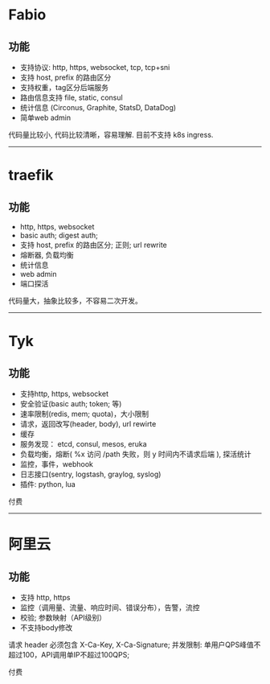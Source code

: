 # Fabio 

## 功能

- 支持协议: http, https, websocket, tcp, tcp+sni
- 支持 host, prefix 的路由区分
- 支持权重，tag区分后端服务
- 路由信息支持 file, static, consul
- 统计信息 (Circonus, Graphite, StatsD, DataDog)
- 简单web admin

代码量比较小, 代码比较清晰，容易理解. 目前不支持 k8s ingress. 

---

# traefik

## 功能

- http, https, websocket
- basic auth; digest auth; 
- 支持 host, prefix 的路由区分; 正则; url rewrite
- 熔断器, 负载均衡
- 统计信息
- web admin
- 端口探活

代码量大，抽象比较多，不容易二次开发。

---

# Tyk

## 功能

- 支持http, https, websocket
- 安全验证(basic auth; token; 等)
- 速率限制(redis, mem; quota)，大小限制
- 请求，返回改写(header, body), url rewirte
- 缓存
- 服务发现： etcd, consul, mesos, eruka
- 负载均衡，熔断( %x 访问 /path 失败，则 y 时间内不请求后端 ), 探活统计
- 监控，事件，webhook
- 日志接口(sentry, logstash, graylog, syslog)
- 插件: python, lua


付费

---

# 阿里云

## 功能

- 支持 http, https
- 监控（调用量、流量、响应时间、错误分布），告警，流控
- 校验; 参数映射（API级别）
- 不支持body修改

请求 header 必须包含 X-Ca-Key, X-Ca-Signature;
并发限制: 单用户QPS峰值不超过100，API调用单IP不超过100QPS;

付费

